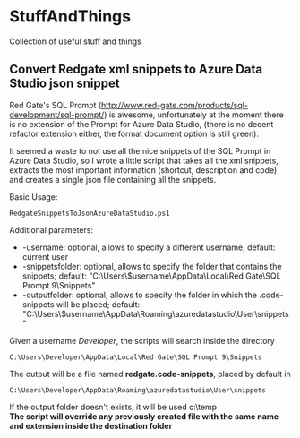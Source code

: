 # StuffAndThings

Collection of useful stuff and things

## Convert Redgate xml snippets to Azure Data Studio json snippet

Red Gate's SQL Prompt (<http://www.red-gate.com/products/sql-development/sql-prompt/>) is awesome, unfortunately at the moment there is no extension of the Prompt for Azure Data Studio, (there is no decent refactor extension either, the format document option is still green).

It seemed a waste to not use all the nice snippets of the SQL Prompt in Azure Data Studio, so I wrote a little script that takes all the xml snippets, extracts the most important information (shortcut, description and code) and creates a single json file containing all the snippets.

Basic Usage:

    RedgateSnippetsToJsonAzureDataStudio.ps1

Additional parameters:

* -username: optional, allows to specify a different username; default: current user
* -snippetsfolder: optional, allows to specify the folder that contains the snippets; default: "C:\Users\\$username\AppData\Local\Red Gate\SQL Prompt 9\Snippets"
* -outputfolder: optional, allows to specify the folder in which the .code-snippets will be placed; default: "C:\Users\\$username\AppData\Roaming\azuredatastudio\User\snippets"

Given a username _Developer_, the scripts will search inside the directory

    C:\Users\Developer\AppData\Local\Red Gate\SQL Prompt 9\Snippets

The output will be a file named **redgate.code-snippets**, placed by default in

    C:\Users\Developer\AppData\Roaming\azuredatastudio\User\snippets

If the output folder doesn't exists, it will be used c:\temp\
**The script will override any previously created file with the same name and extension inside the destination folder**